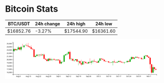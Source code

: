 # Bitcoin Stats

BTC/USDT|24h change|24h high|24h low|
|---|---|---|---|
|$16852.76|-3.27%|$17544.90|$16361.60|

<img src="./chart.svg">
